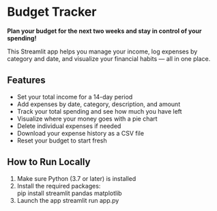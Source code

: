 # Budget Tracker

**Plan your budget for the next two weeks and stay in control of your spending!**

This Streamlit app helps you manage your income, log expenses by category and date, and visualize your financial habits — all in one place.

## Features

- Set your total income for a 14-day period  
- Add expenses by date, category, description, and amount  
- Track your total spending and see how much you have left  
- Visualize where your money goes with a pie chart  
- Delete individual expenses if needed  
- Download your expense history as a CSV file  
- Reset your budget to start fresh  

## How to Run Locally

1. Make sure Python (3.7 or later) is installed  
2. Install the required packages:  
   pip install streamlit pandas matplotlib
3. Launch the app
   streamlit run app.py

